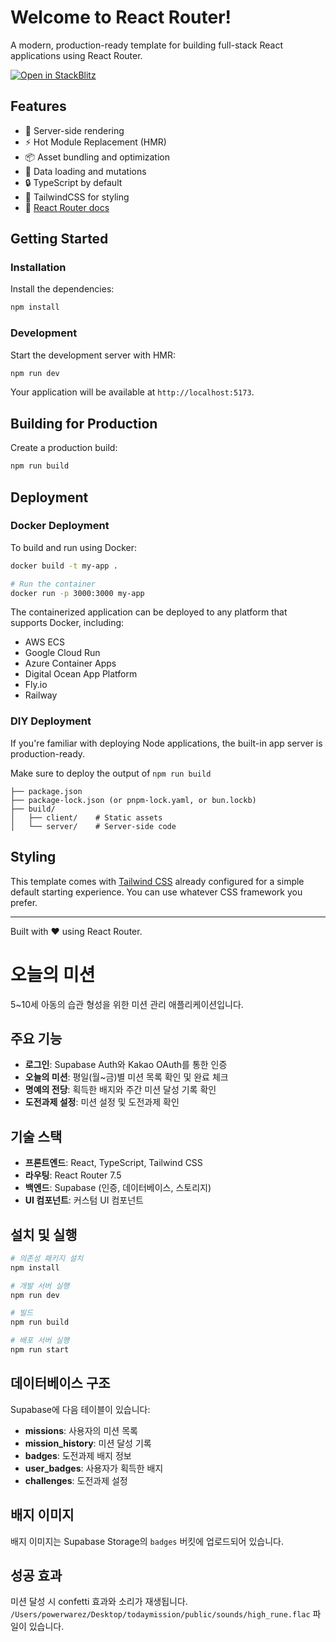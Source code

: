 # Welcome to React Router!

A modern, production-ready template for building full-stack React applications using React Router.

[![Open in StackBlitz](https://developer.stackblitz.com/img/open_in_stackblitz.svg)](https://stackblitz.com/github/remix-run/react-router-templates/tree/main/default)

## Features

- 🚀 Server-side rendering
- ⚡️ Hot Module Replacement (HMR)
- 📦 Asset bundling and optimization
- 🔄 Data loading and mutations
- 🔒 TypeScript by default
- 🎉 TailwindCSS for styling
- 📖 [React Router docs](https://reactrouter.com/)

## Getting Started

### Installation

Install the dependencies:

```bash
npm install
```

### Development

Start the development server with HMR:

```bash
npm run dev
```

Your application will be available at `http://localhost:5173`.

## Building for Production

Create a production build:

```bash
npm run build
```

## Deployment

### Docker Deployment

To build and run using Docker:

```bash
docker build -t my-app .

# Run the container
docker run -p 3000:3000 my-app
```

The containerized application can be deployed to any platform that supports Docker, including:

- AWS ECS
- Google Cloud Run
- Azure Container Apps
- Digital Ocean App Platform
- Fly.io
- Railway

### DIY Deployment

If you're familiar with deploying Node applications, the built-in app server is production-ready.

Make sure to deploy the output of `npm run build`

```
├── package.json
├── package-lock.json (or pnpm-lock.yaml, or bun.lockb)
├── build/
│   ├── client/    # Static assets
│   └── server/    # Server-side code
```

## Styling

This template comes with [Tailwind CSS](https://tailwindcss.com/) already configured for a simple default starting experience. You can use whatever CSS framework you prefer.

---

Built with ❤️ using React Router.

# 오늘의 미션

5~10세 아동의 습관 형성을 위한 미션 관리 애플리케이션입니다.

## 주요 기능

- **로그인**: Supabase Auth와 Kakao OAuth를 통한 인증
- **오늘의 미션**: 평일(월~금)별 미션 목록 확인 및 완료 체크
- **명예의 전당**: 획득한 배지와 주간 미션 달성 기록 확인
- **도전과제 설정**: 미션 설정 및 도전과제 확인

## 기술 스택

- **프론트엔드**: React, TypeScript, Tailwind CSS
- **라우팅**: React Router 7.5
- **백엔드**: Supabase (인증, 데이터베이스, 스토리지)
- **UI 컴포넌트**: 커스텀 UI 컴포넌트

## 설치 및 실행

```bash
# 의존성 패키지 설치
npm install

# 개발 서버 실행
npm run dev

# 빌드
npm run build

# 배포 서버 실행
npm run start
```

## 데이터베이스 구조

Supabase에 다음 테이블이 있습니다:

- **missions**: 사용자의 미션 목록
- **mission_history**: 미션 달성 기록
- **badges**: 도전과제 배지 정보
- **user_badges**: 사용자가 획득한 배지
- **challenges**: 도전과제 설정

## 배지 이미지

배지 이미지는 Supabase Storage의 `badges` 버킷에 업로드되어 있습니다.

## 성공 효과

미션 달성 시 confetti 효과와 소리가 재생됩니다. `/Users/powerwarez/Desktop/todaymission/public/sounds/high_rune.flac` 파일이 있습니다.
